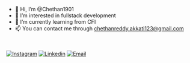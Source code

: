 - 👋 Hi, I’m @Chethan1901
- 👀 I’m interested in fullstack development 
- 🌱 I’m currently learning from CFI
- 📫 You can contact me through chethanreddy.akkati123@gmail.com

<!---
Chethan1901/Chethan1901 is a ✨ special ✨ repository because its `README.md` (this file) appears on your GitHub profile.
You can click the Preview link to take a look at your changes.
--->

<br>

[![Instagram](https://img.shields.io/badge/Instagram-akkatichethanreddy-%23bc2a8d%09)](https://instagram.com/adnan_developer)
[![Linkedin](https://img.shields.io/badge/Linked%20in--blue)](https://www.linkedin.com/in/chethanreddyakkati)
[![Email](https://img.shields.io/badge/Email-)](mailto:chethanreddy.akkati123@gmail.com)
